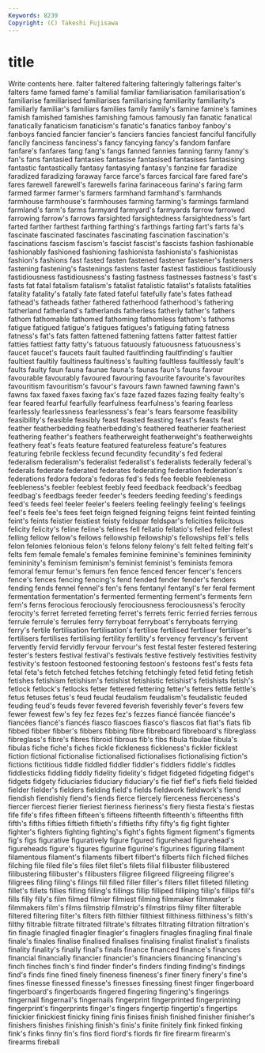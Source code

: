 ```yaml
---
Keywords: 8239 
Copyright: (C) Takeshi Fujisawa
---
```


# title

Write contents here.
 falter faltered faltering falteringly falterings falter's falters fame famed
fame's familial familiar familiarisation familiarisation's familiarise familiarised familiarises familiarising familiarity
familiarity's familiarly familiar's familiars families family family's famine famine's famines
famish famished famishes famishing famous famously fan fanatic fanatical fanatically
fanaticism fanaticism's fanatic's fanatics fanboy fanboy's fanboys fancied fancier fancier's
fanciers fancies fanciest fanciful fancifully fancily fanciness fanciness's fancy fancying
fancy's fandom fanfare fanfare's fanfares fang fang's fangs fanned fannies
fanning fanny fanny's fan's fans fantasied fantasies fantasise fantasised fantasises
fantasising fantastic fantastically fantasy fantasying fantasy's fanzine far faradize faradized
faradizing faraway farce farce's farces farcical fare fared fare's fares
farewell farewell's farewells farina farinaceous farina's faring farm farmed farmer
farmer's farmers farmhand farmhand's farmhands farmhouse farmhouse's farmhouses farming farming's
farmings farmland farmland's farm's farms farmyard farmyard's farmyards farrow farrowed
farrowing farrow's farrows farsighted farsightedness farsightedness's fart farted farther farthest
farthing farthing's farthings farting fart's farts fa's fascinate fascinated fascinates
fascinating fascination fascination's fascinations fascism fascism's fascist fascist's fascists fashion
fashionable fashionably fashioned fashioning fashionista fashionista's fashionistas fashion's fashions fast
fasted fasten fastened fastener fastener's fasteners fastening fastening's fastenings fastens
faster fastest fastidious fastidiously fastidiousness fastidiousness's fasting fastness fastnesses fastness's
fast's fasts fat fatal fatalism fatalism's fatalist fatalistic fatalist's fatalists
fatalities fatality fatality's fatally fate fated fateful fatefully fate's fates
fathead fathead's fatheads father fathered fatherhood fatherhood's fathering fatherland fatherland's
fatherlands fatherless fatherly father's fathers fathom fathomable fathomed fathoming fathomless
fathom's fathoms fatigue fatigued fatigue's fatigues fatigues's fatiguing fating fatness
fatness's fat's fats fatten fattened fattening fattens fatter fattest fattier
fatties fattiest fatty fatty's fatuous fatuously fatuousness fatuousness's faucet faucet's
faucets fault faulted faultfinding faultfinding's faultier faultiest faultily faultiness faultiness's
faulting faultless faultlessly fault's faults faulty faun fauna faunae fauna's
faunas faun's fauns favour favourable favourably favoured favouring favourite favourite's
favourites favouritism favouritism's favour's favours fawn fawned fawning fawn's fawns
fax faxed faxes faxing fax's faze fazed fazes fazing fealty
fealty's fear feared fearful fearfully fearfulness fearfulness's fearing fearless fearlessly
fearlessness fearlessness's fear's fears fearsome feasibility feasibility's feasible feasibly feast
feasted feasting feast's feasts feat feather featherbedding featherbedding's feathered featherier
featheriest feathering feather's feathers featherweight featherweight's featherweights feathery feat's feats
feature featured featureless feature's features featuring febrile feckless fecund fecundity
fecundity's fed federal federalism federalism's federalist federalist's federalists federally federal's
federals federate federated federates federating federation federation's federations fedora fedora's
fedoras fed's feds fee feeble feebleness feebleness's feebler feeblest feebly
feed feedback feedback's feedbag feedbag's feedbags feeder feeder's feeders feeding
feeding's feedings feed's feeds feel feeler feeler's feelers feeling feelingly
feeling's feelings feel's feels fee's fees feet feign feigned feigning
feigns feint feinted feinting feint's feints feistier feistiest feisty feldspar
feldspar's felicities felicitous felicity felicity's feline feline's felines fell fellatio
fellatio's felled feller fellest felling fellow fellow's fellows fellowship fellowship's
fellowships fell's fells felon felonies felonious felon's felons felony felony's
felt felted felting felt's felts fem female female's females feminine
feminine's feminines femininity femininity's feminism feminism's feminist feminist's feminists femora
femoral femur femur's femurs fen fence fenced fencer fencer's fencers
fence's fences fencing fencing's fend fended fender fender's fenders fending
fends fennel fennel's fen's fens fentanyl fentanyl's fer feral ferment
fermentation fermentation's fermented fermenting ferment's ferments fern fern's ferns ferocious
ferociously ferociousness ferociousness's ferocity ferocity's ferret ferreted ferreting ferret's ferrets
ferric ferried ferries ferrous ferrule ferrule's ferrules ferry ferryboat ferryboat's
ferryboats ferrying ferry's fertile fertilisation fertilisation's fertilise fertilised fertiliser fertiliser's
fertilisers fertilises fertilising fertility fertility's fervency fervency's fervent fervently fervid
fervidly fervour fervour's fest festal fester festered festering fester's festers
festival festival's festivals festive festively festivities festivity festivity's festoon festooned
festooning festoon's festoons fest's fests feta fetal feta's fetch fetched
fetches fetching fetchingly feted fetid feting fetish fetishes fetishism fetishism's
fetishist fetishistic fetishist's fetishists fetish's fetlock fetlock's fetlocks fetter fettered
fettering fetter's fetters fettle fettle's fetus fetuses fetus's feud feudal
feudalism feudalism's feudalistic feuded feuding feud's feuds fever fevered feverish
feverishly fever's fevers few fewer fewest few's fey fez fezes
fez's fezzes fiancé fiancée fiancée's fiancées fiancé's fiancés fiasco fiascoes
fiasco's fiascos fiat fiat's fiats fib fibbed fibber fibber's fibbers
fibbing fibre fibreboard fibreboard's fibreglass fibreglass's fibre's fibres fibroid fibrous
fib's fibs fibula fibulae fibula's fibulas fiche fiche's fiches fickle
fickleness fickleness's fickler ficklest fiction fictional fictionalise fictionalised fictionalises fictionalising
fiction's fictions fictitious fiddle fiddled fiddler fiddler's fiddlers fiddle's fiddles
fiddlesticks fiddling fiddly fidelity fidelity's fidget fidgeted fidgeting fidget's fidgets
fidgety fiduciaries fiduciary fiduciary's fie fief fief's fiefs field fielded
fielder fielder's fielders fielding field's fields fieldwork fieldwork's fiend fiendish
fiendishly fiend's fiends fierce fiercely fierceness fierceness's fiercer fiercest fierier
fieriest fieriness fieriness's fiery fiesta fiesta's fiestas fife fife's fifes
fifteen fifteen's fifteens fifteenth fifteenth's fifteenths fifth fifth's fifths fifties
fiftieth fiftieth's fiftieths fifty fifty's fig fight fighter fighter's fighters
fighting fighting's fight's fights figment figment's figments fig's figs figurative
figuratively figure figured figurehead figurehead's figureheads figure's figures figurine figurine's
figurines figuring filament filamentous filament's filaments filbert filbert's filberts filch
filched filches filching file filed file's files filet filet's filets
filial filibuster filibustered filibustering filibuster's filibusters filigree filigreed filigreeing filigree's
filigrees filing filing's filings fill filled filler filler's fillers fillet
filleted filleting fillet's fillets fillies filling filling's fillings fillip filliped
filliping fillip's fillips fill's fills filly filly's film filmed filmier
filmiest filming filmmaker filmmaker's filmmakers film's films filmstrip filmstrip's filmstrips
filmy filter filterable filtered filtering filter's filters filth filthier filthiest
filthiness filthiness's filth's filthy filtrable filtrate filtrated filtrate's filtrates filtrating
filtration filtration's fin finagle finagled finagler finagler's finaglers finagles finagling
final finale finale's finales finalise finalised finalises finalising finalist finalist's
finalists finality finality's finally final's finals finance financed finance's finances
financial financially financier financier's financiers financing financing's finch finches finch's
find finder finder's finders finding finding's findings find's finds fine
fined finely fineness fineness's finer finery finery's fine's fines finesse
finessed finesse's finesses finessing finest finger fingerboard fingerboard's fingerboards fingered
fingering fingering's fingerings fingernail fingernail's fingernails fingerprint fingerprinted fingerprinting fingerprint's
fingerprints finger's fingers fingertip fingertip's fingertips finickier finickiest finicky fining
finis finises finish finished finisher finisher's finishers finishes finishing finish's
finis's finite finitely fink finked finking fink's finks finny fin's
fins fiord fiord's fiords fir fire firearm firearm's firearms fireball
